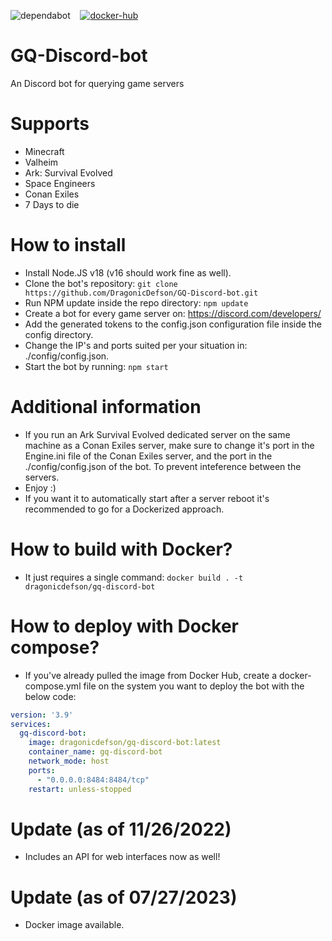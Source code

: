 ![dependabot](https://img.shields.io/static/v1?label=dependabot&message=active&color=%230098CB&style=for-the-badge)&nbsp;&nbsp;&nbsp;&nbsp;[![docker-hub](https://img.shields.io/static/v1?label=docker&message=hub&color=%230098CB&style=for-the-badge)](https://hub.docker.com/layers/dragonicdefson/gq-discord-bot/latest/images/sha256-a24adb691035c7e75cd1c42065b98bf1baa11fb3b74350903cb8865a688f38e0?context=explore)

# GQ-Discord-bot
An Discord bot for querying game servers

# Supports
- Minecraft
- Valheim
- Ark: Survival Evolved
- Space Engineers
- Conan Exiles
- 7 Days to die

# How to install
- Install Node.JS v18 (v16 should work fine as well).
- Clone the bot's repository: `git clone https://github.com/DragonicDefson/GQ-Discord-bot.git`
- Run NPM update inside the repo directory: `npm update`
- Create a bot for every game server on: https://discord.com/developers/
- Add the generated tokens to the config.json configuration file inside the config directory.
- Change the IP's and ports suited per your situation in: ./config/config.json.
- Start the bot by running: `npm start`

# Additional information
- If you run an Ark Survival Evolved dedicated server on the same machine as a Conan Exiles server, make sure to change it's port in the Engine.ini file of the Conan Exiles server, and the port in the ./config/config.json of the bot. To prevent inteference between the servers.
- Enjoy :)
- If you want it to automatically start after a server reboot it's recommended to go for a Dockerized approach.

# How to build with Docker?
- It just requires a single command: `docker build . -t dragonicdefson/gq-discord-bot`

# How to deploy with Docker compose?
- If you've already pulled the image from Docker Hub, create a docker-compose.yml file on the system you want to deploy the bot with the below code:

```yml
version: '3.9'
services:
  gq-discord-bot:
    image: dragonicdefson/gq-discord-bot:latest
    container_name: gq-discord-bot
    network_mode: host
    ports:
      - "0.0.0.0:8484:8484/tcp"
    restart: unless-stopped
```

# Update (as of 11/26/2022)
- Includes an API for web interfaces now as well!

# Update (as of 07/27/2023)
- Docker image available.
